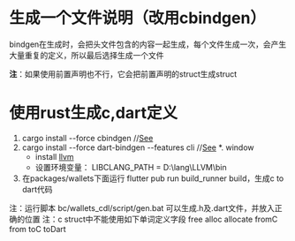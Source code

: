 # 生成一个文件说明（改用cbindgen）
bindgen在生成时，会把头文件包含的内容一起生成，每个文件生成一次，会产生大量重复的定义，所以最后选择生成一个文件

**注**：如果使用前置声明也不行，它会把前置声明的struct生成struct

# 使用rust生成c,dart定义
1. cargo install --force cbindgen  //[See](https://github.com/eqrion/cbindgen/)
2. cargo install --force dart-bindgen --features cli  //[See](https://github.com/sunshine-protocol/dart-bindgen)
    *. window
   - install [llvm](https://releases.llvm.org/)
   - 设置环境变量： LIBCLANG_PATH = D:\lang\LLVM\bin
3. 在packages/wallets下面运行 flutter pub run build_runner build，生成c to dart代码 

注：运行脚本 bc/wallets_cdl/script/gen.bat 可以生成.h及.dart文件，并放入正确的位置
注：c struct中不能使用如下单词定义字段
   free alloc allocate  fromC from toC toDart
